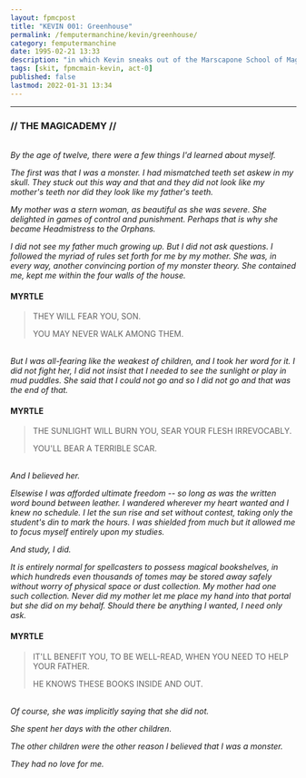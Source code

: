 ```yaml
---
layout: fpmcpost
title: "KEVIN 001: Greenhouse"
permalink: /femputermanchine/kevin/greenhouse/
category: femputermanchine
date: 1995-02-21 13:33
description: "in which Kevin sneaks out of the Marscapone School of Magic"
tags: [skit, fpmcmain-kevin, act-0]
published: false
lastmod: 2022-01-31 13:34
---
```

[//]: # (  1/31/22  -added)

*****
### // THE MAGICADEMY //

<BR><I>By the age of twelve, there were a few things I'd learned about myself.</i>

<i>The first was that I was a monster. I had mismatched teeth set askew in my skull. They stuck out this way and that and they did not look like my mother's teeth nor did they look like my father's teeth.</i>

<i>My mother was a stern woman, as beautiful as she was severe. She delighted in games of control and punishment. Perhaps that is why she became Headmistress to the Orphans.</i>

<i>I did not see my father much growing up. But I did not ask questions. I followed the myriad of rules set forth for me by my mother. She was, in every way, another convincing portion of my monster theory. She contained me, kept me within the four walls of the house.</i>

#### MYRTLE

> THEY WILL FEAR YOU, SON.
> 
> YOU MAY NEVER WALK AMONG THEM.

<br><i>But I was all-fearing like the weakest of children, and I took her word for it. I did not fight her, I did not insist that I needed to see the sunlight or play in mud puddles. She said that I could not go and so I did not go and that was the end of that.</i>

#### MYRTLE

> THE SUNLIGHT WILL BURN YOU, SEAR YOUR FLESH IRREVOCABLY.
> 
> YOU'LL BEAR A TERRIBLE SCAR.

<BR><I>And I believed her.</i>

<i>Elsewise I was afforded ultimate freedom -- so long as was the written word bound between leather. I wandered wherever my heart wanted and I knew no schedule. I let the sun rise and set without contest, taking only the student's din to mark the hours. I was shielded from much but it allowed me to focus myself entirely upon my studies. </i>

<i>And study, I did.</i>

<i>It is entirely normal for spellcasters to possess magical bookshelves, in which hundreds even thousands of tomes may be stored away safely without worry of physical space or dust collection. My mother had one such collection. Never did my mother let me place my hand into that portal but she did on my behalf. Should there be anything I wanted, I need only ask.</i>

#### MYRTLE

> IT'LL BENEFIT YOU, TO BE WELL-READ, WHEN YOU NEED TO HELP YOUR FATHER.
> 
> HE KNOWS THESE BOOKS INSIDE AND OUT.

<BR><I>Of course, she was implicitly saying that she did not.</i>

<i>She spent her days with the other children.</i>

<i>The other children were the other reason I believed that I was a monster.</i>

<i>They had no love for me.</i>


